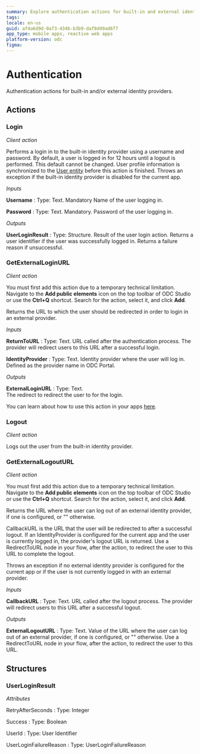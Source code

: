 ```yaml
---
summary: Explore authentication actions for built-in and external identity providers in OutSystems Developer Cloud (ODC).
tags:
locale: en-us
guid: af4a6d9d-0af3-434b-b3b9-daf8d49ad6f7
app_type: mobile apps, reactive web apps
platform-version: odc
figma:
---
```

# Authentication

Authentication actions for built-in and/or external identity providers.

## Actions

### Login
_Client action_

Performs a login in to the built-in identity provider using a username and password. By default, a user is logged in for 12 hours until a logout is performed. This default cannot be changed. User profile information is synchronized to the [User entity](user.md#user-1) before this action is finished. Throws an exception if the built-in identity provider is disabled for the current app.

_Inputs_

**Username**
:   Type: Text. Mandatory
    Name of the user logging in.

**Password**
:   Type: Text. Mandatory.
    Password of the user logging in.

_Outputs_

**UserLoginResult**
:   Type: Structure.
    Result of the user login action. Returns a user identifier if the user was successfully logged in. Returns a failure reason if unsuccessful.

### GetExternalLoginURL
_Client action_

<div class="info" markdown="1">

You must first add this action due to a temporary technical limitation. Navigate to the **Add public elements** icon on the top toolbar of ODC Studio or use the **Ctrl+Q** shortcut. Search for the action, select it, and click **Add**.

</div>

Returns the URL to which the user should be redirected in order to login in an external provider.

_Inputs_

**ReturnToURL**
:   Type: Text.
    URL called after the authentication process. The provider will redirect users to this URL after a successful login.

**IdentityProvider**
:   Type: Text.
    Identity provider where the user will log in. Defined as the provider name in ODC Portal.

_Outputs_

**ExternalLoginURL**
:   Type: Text.  
    The redirect to redirect the user to for the login.

<div class="info" markdown="1">

You can learn about how to use this action in your apps [here](../../manage-platform-app-lifecycle/external-idps/apps.md).

</div>

### Logout
_Client action_

Logs out the user from the built-in identity provider.

### GetExternalLogoutURL
_Client action_

<div class="info" markdown="1">

You must first add this action due to a temporary technical limitation. Navigate to the **Add public elements** icon on the top toolbar of ODC Studio or use the **Ctrl+Q** shortcut. Search for the action, select it, and click **Add**.

</div>

Returns the URL where the user can log out of an external identity provider, if one is configured, or "" otherwise.

CallbackURL is the URL that the user will be redirected to after a successful logout.
If an IdentityProvider is configured for the current app and the user is currently logged in, the provider's logout URL is returned. Use a RedirectToURL node in your flow, after the action, to redirect the user to this URL to complete the logout. 

Throws an exception if no external identity provider is configured for the current app or if the user is not currently logged in with an external provider.

_Inputs_

**CallbackURL**
:   Type: Text.
    URL called after the logout process. The provider will redirect users to this URL after a successful logout.

_Outputs_

**ExternalLogoutURL**
:   Type: Text.
    Value of the URL where the user can log out of an external provider, if one is configured, or "" otherwise. Use a RedirectToURL node in your flow, after the action, to redirect the user to this URL.

## Structures

### UserLoginResult

*Attributes*

RetryAfterSeconds
:   Type: Integer

Success
:   Type: Boolean

UserId
:   Type: User Identifier

UserLoginFailureReason
:   Type: UserLoginFailureReason
